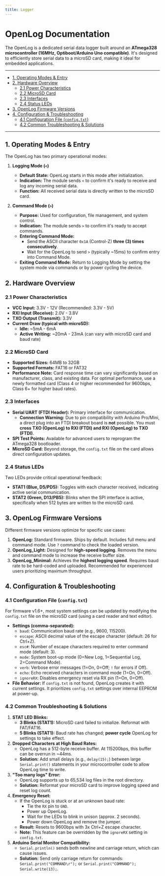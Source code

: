 ```yaml
---
title: Logger
---
```

# OpenLog Documentation

The OpenLog is a dedicated serial data logger built around an **ATmega328 microcontroller (16MHz, Optiboot/Arduino Uno compatible)**. It's designed to efficiently store serial data to a microSD card, making it ideal for embedded applications.

---
<!-- TOC -->
* [1. Operating Modes & Entry](#1-operating-modes--entry)
* [2. Hardware Overview](#2-hardware-overview)
  * [2.1 Power Characteristics](#21-power-characteristics)
  * [2.2 MicroSD Card](#22-microsd-card)
  * [2.3 Interfaces](#23-interfaces)
  * [2.4 Status LEDs](#24-status-leds)
* [3. OpenLog Firmware Versions](#3-openlog-firmware-versions)
* [4. Configuration & Troubleshooting](#4-configuration--troubleshooting)
  * [4.1 Configuration File (`config.txt`)](#41-configuration-file-configtxt)
  * [4.2 Common Troubleshooting & Solutions](#42-common-troubleshooting--solutions)
<!-- TOC -->

---

## 1. Operating Modes & Entry

The OpenLog has two primary operational modes:

1.  **Logging Mode (`<`)**
    *   **Default State:** OpenLog starts in this mode after initialization.
    *   **Indication:** The module sends `<` to confirm it's ready to receive and log any incoming serial data.
    *   **Function:** All received serial data is directly written to the microSD card.

2.  **Command Mode (`>`)**
    *   **Purpose:** Used for configuration, file management, and system control.
    *   **Indication:** The module sends `>` to confirm it's ready to accept commands.
    *   **Entering Command Mode:**
        *   Send the ASCII character `0x1A` (Control-Z) **three (3) times consecutively**.
        *   Wait for the OpenLog to send `>` (typically ~15ms) to confirm entry into Command Mode.
    *   **Exiting Command Mode:** Return to Logging Mode by setting the system mode via commands or by power cycling the device.

## 2. Hardware Overview

### 2.1 Power Characteristics

*   **VCC Input:** 3.3V - 12V (Recommended: 3.3V - 5V)
*   **RXI Input (Receive):** 2.0V - 3.8V
*   **TXO Output (Transmit):** 3.3V
*   **Current Draw (typical with microSD):**
    *   **Idle:** ~5mA - 6mA
    *   **Active Writing:** ~20mA - 23mA (can vary with microSD card and baud rate)

### 2.2 MicroSD Card

*   **Supported Sizes:** 64MB to 32GB
*   **Supported Formats:** FAT16 or FAT32
*   **Performance Note:** Card response time can vary significantly based on manufacturer, class, and existing data. For optimal performance, use a newly formatted card (Class 4 or higher recommended for 9600bps, Class 6+ for higher baud rates).

### 2.3 Interfaces

*   **Serial UART (FTDI Header):** Primary interface for communication.
    *   **Connection Warning:** Due to pin compatibility with Arduino Pro/Mini, a direct plug into an FTDI breakout board is **not** possible. You must **cross TXO (OpenLog) to RXI (FTDI) and RXI (OpenLog) to TXO (FTDI)**.
*   **SPI Test Points:** Available for advanced users to reprogram the ATmega328 bootloader.
*   **MicroSD Card:** Beyond storage, the `config.txt` file on the card allows direct configuration updates.

### 2.4 Status LEDs

Two LEDs provide critical operational feedback:

*   **STAT1 (Blue, D5/PD5):** Toggles with each character received, indicating active serial communication.
*   **STAT2 (Green, D13/PB5):** Blinks when the SPI interface is active, specifically when 512 bytes are written to the microSD card.

## 3. OpenLog Firmware Versions

Different firmware versions optimize for specific use cases:

1.  **OpenLog:** Standard firmware. Ships by default. Includes full menu and command mode. Use `?` command to check the loaded version.
2.  **OpenLog_Light:** Designed for **high-speed logging**. Removes the menu and command mode to increase the receive buffer size.
3.  **OpenLog_Minimal:** Achieves the **highest logging speed**. Requires baud rate to be hard-coded and uploaded. Recommended for experienced users prioritizing maximum throughput.

## 4. Configuration & Troubleshooting

### 4.1 Configuration File (`config.txt`)

For firmware v1.6+, most system settings can be updated by modifying the `config.txt` file on the microSD card (using a card reader and text editor).

*   **Settings (comma-separated):**
    *   `baud`: Communication baud rate (e.g., 9600, 115200).
    *   `escape`: ASCII decimal value of the escape character (default: 26 for Ctrl+Z).
    *   `esc#`: Number of escape characters required to enter command mode (default: 3).
    *   `mode`: System boot-up mode (0=New Log, 1=Sequential Log, 2=Command Mode).
    *   `verb`: Verbose error messages (1=On, 0=Off; `!` for errors if Off).
    *   `echo`: Echo received characters in command mode (1=On, 0=Off).
    *   `ignoreRX`: Disables emergency reset via RX pin (1=On, 0=Off).
*   **File Behavior:** If `config.txt` is not found, OpenLog creates it with current settings. It prioritizes `config.txt` settings over internal EEPROM at power-up.

### 4.2 Common Troubleshooting & Solutions

1.  **STAT LED Blinks:**
    *   **3 Blinks (STAT1):** MicroSD card failed to initialize. Reformat with FAT/FAT16.
    *   **5 Blinks (STAT1):** Baud rate has changed; **power cycle** OpenLog for settings to take effect.
2.  **Dropped Characters at High Baud Rates:**
    *   OpenLog has a 512-byte receive buffer. At 115200bps, this buffer can be overrun in ~44ms.
    *   **Solution:** Add small delays (e.g., `delay(15);`) between large `Serial.print()` statements in your microcontroller code to allow OpenLog time to write.
3.  **"Too many logs" Error:**
    *   OpenLog supports up to 65,534 log files in the root directory.
    *   **Solution:** Reformat your microSD card to improve logging speed and reset log count.
4.  **Emergency Reset:**
    *   If the OpenLog is stuck or at an unknown baud rate:
        *   Tie the `RX` pin to `GND`.
        *   Power up OpenLog.
        *   Wait for the LEDs to blink in unison (approx. 2 seconds).
        *   Power down OpenLog and remove the jumper.
    *   **Result:** Resets to 9600bps with 3x Ctrl+Z escape character.
    *   **Note:** This feature can be overridden by the `ignoreRX` setting in `config.txt`.
5.  **Arduino Serial Monitor Compatibility:**
    *   `Serial.println()` sends both newline and carriage return, which can cause issues.
    *   **Solution:** Send only carriage return for commands: `Serial.print("COMMAND\r");` or `Serial.print("COMMAND"); Serial.write(13);`.
